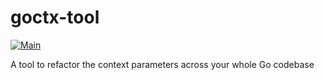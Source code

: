 # goctx-tool

[![Main](https://github.com/Caio-Nogueira/goctx-tool/actions/workflows/main.yml/badge.svg)](https://github.com/Caio-Nogueira/goctx-tool/actions/workflows/main.yml)

A tool to refactor the context parameters across your whole Go codebase
